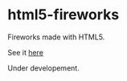 # html5-fireworks
Fireworks made with HTML5.

See it [here](https://the-twee.github.io/html5-fireworks)


Under developement.
